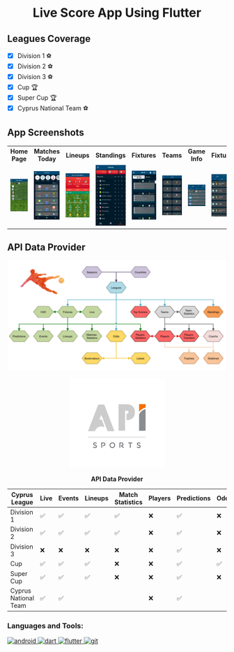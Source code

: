 # <p style="text-align: center;"> Live Score App Using Flutter</p>

## Leagues Coverage

- [x] Division 1 :soccer:
- [x] Division 2 :soccer:
- [x] Division 3 :soccer:
- [x] Cup :trophy:
- [x] Super Cup :trophy:
- [x] Cyprus National Team :soccer:

## App Screenshots

<table style="width:100%">
  <tr>
    <th>Home Page</th>
    <th>Matches Today</th>
    <th>Lineups</th>
    <th>Standings</th>
    <th>Fixtures</th>
    <th>Teams</th>
    <th>Game Info</th>
    <th>Fixture</th>
    <th>Teams Players</th>
  </tr>
  <tr>
    <td>
       <img width="482" alt="Screen Shot 2021-06-30 at 20 26 29" src="assets/screenshots/HomePage.jpg">
    </td>
    <td>
       <img width="482" alt="Screen Shot 2021-06-30 at 20 26 29" src="assets/screenshots/matches_today.png">
    </td>
    <td>
       <img width="482" alt="Screen Shot 2021-06-30 at 20 26 29" src="assets/screenshots/Lineups.png">
    </td>
    <td>
       <img width="482" alt="Screen Shot 2021-06-30 at 20 26 29" src="assets/screenshots/standings.png">
    </td>
    <td>
      <img width="482" alt="Screen Shot 2021-06-30 at 20 26 18" src="assets/screenshots/Matches.png">
    </td>    
    <td>
      <img width="482" alt="Screen Shot 2021-06-30 at 20 26 18" src="assets/screenshots/Teams.jpg">
    </td>  
    <td>
      <img width="482" alt="Screen Shot 2021-06-30 at 20 26 18" src="assets/screenshots/Info.jpg">
    </td>  
    <td>
      <img width="482" alt="Screen Shot 2021-06-30 at 20 26 18" src="assets/screenshots/Fixture.jpg">
    </td>  
    <td>
      <img width="482" alt="Screen Shot 2021-06-30 at 20 26 18" src="assets/screenshots/Players.jpg">
    </td>  
  </tr>  
</table>

## API Data Provider

[![image alt text](assets/archi-beta.jpg)](https://www.api-football.com/)
<p align="center"><a href="https://www.api-football.com/"> <img src=assets/API_Logo.png alt="API-Data Provider" /></a>
<p align="center"><strong>API Data Provider</strong></p>

| **Cyprus League**    | **Live**           | **Events**         | **Lineups**        | **Match Statistics** | **Players** | **Predictions**    | **Odds**           | **Player Statistics** | **Top Scorers**    | **Standings**      |
|----------------------|--------------------|--------------------|--------------------|----------------------|-------------|--------------------|--------------------|-----------------------|--------------------|--------------------|
| Division 1           | :white_check_mark: | :white_check_mark: | :white_check_mark: | :white_check_mark:   | :x:         | :white_check_mark: | :x:                | :white_check_mark:    | :white_check_mark: | :white_check_mark: |
| Division 2           | :white_check_mark: | :white_check_mark: | :white_check_mark: | :white_check_mark:   | :x:         | :white_check_mark: | :x:                | :white_check_mark:    | :white_check_mark: | :white_check_mark: |
| Division 3           | :x:                | :x:                | :x:                | :x:                  | :x:         | :white_check_mark: | :x:                | :white_check_mark:    | :white_check_mark: | :white_check_mark: |
| Cup                  | :white_check_mark: | :white_check_mark: | :white_check_mark: | :x:                  | :x:         | :white_check_mark: | :white_check_mark: | :x:                   | :x:                | :x:                |
| Super Cup            | :white_check_mark: | :white_check_mark: | :white_check_mark: | :x:                  | :x:         | :white_check_mark: | :x:                | :x:                   | :x:                | :x:                |
| Cyprus National Team | :white_check_mark: | :white_check_mark: |                    |                      | :x:         | :white_check_mark: |                    |                       |                    |                    |

<h3 align="left">Languages and Tools:</h3>
<p align="left"> <a href="https://developer.android.com" target="_blank" rel="noreferrer"> <img src="https://upload.wikimedia.org/wikipedia/commons/thumb/6/64/Android_logo_2019_%28stacked%29.svg/2346px-Android_logo_2019_%28stacked%29.svg.png" alt="android" width="40" height="40"/> </a>
<a href="https://dart.dev" target="_blank" rel="noreferrer"> <img src="https://www.vectorlogo.zone/logos/dartlang/dartlang-icon.svg" alt="dart" width="40" height="40"/> </a>
<a href="https://flutter.dev" target="_blank" rel="noreferrer"> <img src="https://www.vectorlogo.zone/logos/flutterio/flutterio-icon.svg" alt="flutter" width="40" height="40"/> </a>
<a href="https://github.com/" target="_blank" rel="noreferrer"> <img src="https://cdn-icons-png.flaticon.com/512/25/25231.png" alt="git" width="40" height="40"/> </a></p>

